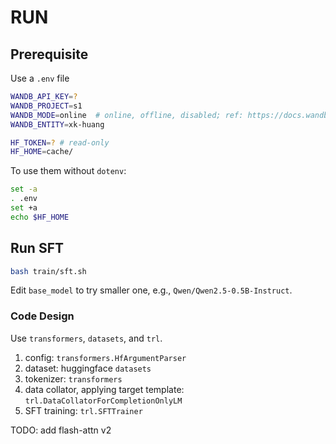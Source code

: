 # RUN

## Prerequisite

Use a `.env` file

```bash
WANDB_API_KEY=?
WANDB_PROJECT=s1
WANDB_MODE=online  # online, offline, disabled; ref: https://docs.wandb.ai/ref/python/init/
WANDB_ENTITY=xk-huang

HF_TOKEN=? # read-only
HF_HOME=cache/
```

To use them without `dotenv`:

```bash
set -a
. .env
set +a
echo $HF_HOME
```

## Run SFT

```bash
bash train/sft.sh
```

Edit `base_model` to try smaller one, e.g., `Qwen/Qwen2.5-0.5B-Instruct`.


### Code Design

Use `transformers`, `datasets`, and `trl`.

1. config: `transformers.HfArgumentParser`
2. dataset: huggingface `datasets`
3. tokenizer: `transformers`
4. data collator, applying target template: `trl.DataCollatorForCompletionOnlyLM`
5. SFT training: `trl.SFTTrainer`


TODO: add flash-attn v2
